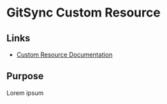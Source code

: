 # GitSync Custom Resource

## Links

- [Custom Resource Documentation](docs/README.md)

## Purpose

Lorem ipsum